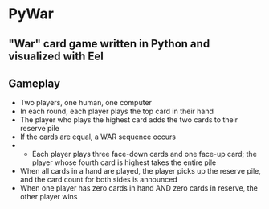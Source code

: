 # PyWar
## "War" card game written in Python and visualized with Eel

## Gameplay
* Two players, one human, one computer
* In each round, each player plays the top card in their hand
* The player who plays the highest card adds the two cards to their reserve pile
* If the cards are equal, a WAR sequence occurs
* * Each player plays three face-down cards and one face-up card; the player whose fourth card is highest takes the entire pile
* When all cards in a hand are played, the player picks up the reserve pile, and the card count for both sides is announced
* When one player has zero cards in hand AND zero cards in reserve, the other player wins
